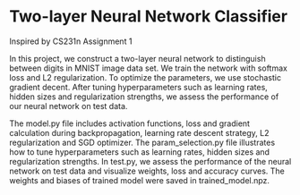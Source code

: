 # Two-layer Neural Network Classifier
Inspired by CS231n Assignment 1

In this project, we construct a two-layer neural network to distinguish between digits in MNIST image data set. We train the network with softmax loss and L2 regularization. To optimize the parameters, we use stochastic gradient decent. After tuning hyperparameters such as learning rates, hidden sizes and regularization strengths, we assess the performance of our neural network on test data.

The model.py file includes activation functions, loss and gradient calculation during backpropagation, learning rate descent strategy, L2 regularization and SGD optimizer. The param_selection.py file illustrates how to tune hyperparameters such as learning rates, hidden sizes and regularization strengths. In test.py, we assess the performance of the neural network on test data and visualize weights, loss and accuracy curves. The weights and biases of trained model were saved in trained_model.npz.
